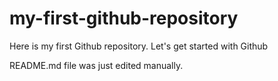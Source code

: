 # my-first-github-repository
Here is my first Github repository. Let's get started with Github

README.md file was just edited manually.
